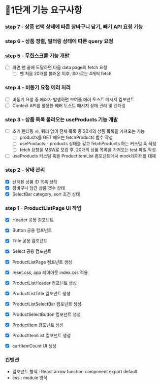 # 🎯1단계 기능 요구사항

### step 7 - 상품 선택 상태에 따른 장바구니 담기, 빼기 API 요청 기능

### step 6 - 상품 정렬, 필터링 상태에 따른 query 요청

### step 5 - 무한스크롤 기능 개발

- [ ] 화면 맨 끝에 도달하면 다음 data page의 fetch 요청
  - [ ] 맨 처음 20개를 불러온 이후, 추가로는 4개씩 fetch

### step 4 - 비동기 요청 에러 처리

- [ ] 비동기 요청 중 에러가 발생하면 보여줄 에러 토스트 메시지 컴포넌트
- [ ] Context API를 활용한 에러 토스트 메시지 상태 관리 및 렌더링

### step 3 - 상품 목록 불러오는 useProducts 기능 개발

- [ ] 초기 렌더링 시, 쿼리 없이 전체 목록 중 20개의 상품 목록을 가져오는 기능
  - [ ] products를 GET 해오는 fetchProducts 함수 작성
  - [ ] useProducts - products 상태를 갖고 fetchProducts 하는 커스텀 훅 작성
  - [ ] fetch 요청을 MSW로 모킹 후, 20개의 상품 목록을 가져오는 test 파일 작성
- [ ] useProducts 커스텀 훅을 ProductItemList 컴포넌트에서 mock데이터를 대체

### step 2 - 상태 관리

- [x] 선택된 상품 ID 목록 상태
- [x] 장바구니 담긴 상품 갯수 상태
- [x] SelectBar category, sort 조건 상태

### step 1 - ProductListPage UI 작업

- [x] Header 공용 컴포넌트
- [x] Button 공용 컴포넌트
- [x] Title 공용 컴포넌트
- [x] Select 공용 컴포넌트

- [x] ProductListPage 컴포넌트 생성
- [x] reset.css, app 레이아웃 index.css 적용
- [x] ProductListHeader 컴포넌트 생성
- [x] ProductListTitle 컴포넌트 생성
- [x] ProductListSelectBar 컴포넌트 생성
- [x] ProductSelectButton 컴포넌트 생성
- [x] ProductItem 컴포넌트 생성
- [x] ProductItemList 컴포넌트 생성
- [x] cartItemCount UI 생성

### 컨벤션

- 컴포넌트 형식 : React arrow function component export default
- css : module 방식
